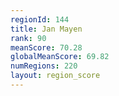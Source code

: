 ```yaml
---
regionId: 144
title: Jan Mayen
rank: 90
meanScore: 70.28
globalMeanScore: 69.82
numRegions: 220
layout: region_score
---
```

